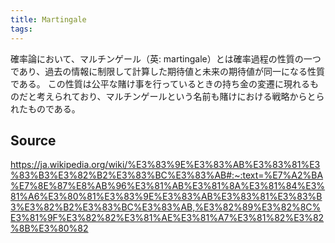 ```yaml
---
title: Martingale
tags: 
---
```


確率論において、マルチンゲール（英: martingale）とは確率過程の性質の一つであり、過去の情報に制限して計算した期待値と未来の期待値が同一になる性質である。 この性質は公平な賭け事を行っているときの持ち金の変遷に現れるものだと考えられており、マルチンゲールという名前も賭けにおける戦略からとられたものである。

## Source
https://ja.wikipedia.org/wiki/%E3%83%9E%E3%83%AB%E3%83%81%E3%83%B3%E3%82%B2%E3%83%BC%E3%83%AB#:~:text=%E7%A2%BA%E7%8E%87%E8%AB%96%E3%81%AB%E3%81%8A%E3%81%84%E3%81%A6%E3%80%81%E3%83%9E%E3%83%AB%E3%83%81%E3%83%B3%E3%82%B2%E3%83%BC%E3%83%AB,%E3%82%89%E3%82%8C%E3%81%9F%E3%82%82%E3%81%AE%E3%81%A7%E3%81%82%E3%82%8B%E3%80%82